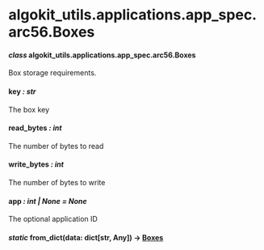 # algokit_utils.applications.app_spec.arc56.Boxes

#### *class* algokit_utils.applications.app_spec.arc56.Boxes

Box storage requirements.

#### key *: str*

The box key

#### read_bytes *: int*

The number of bytes to read

#### write_bytes *: int*

The number of bytes to write

#### app *: int | None* *= None*

The optional application ID

#### *static* from_dict(data: dict[str, Any]) → [Boxes](#algokit_utils.applications.app_spec.arc56.Boxes)
